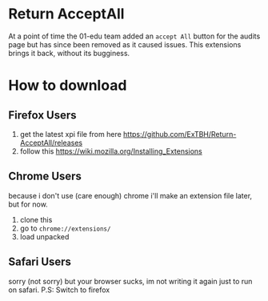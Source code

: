 # Return AcceptAll

At a point of time the 01-edu team added an `accept All` button for the audits page but has since been removed as it caused issues.
This extensions brings it back, without its bugginess.

# How to download
## Firefox Users
1. get the latest xpi file from here https://github.com/ExTBH/Return-AcceptAll/releases
2. follow this https://wiki.mozilla.org/Installing_Extensions

## Chrome Users
because i don't use (care enough) chrome i'll make an extension file later, but for now.
1. clone this
2. go to `chrome://extensions/`
3. load unpacked

## Safari Users
sorry (not sorry) but your browser sucks, im not writing it again just to run on safari.
P.S: Switch to firefox
